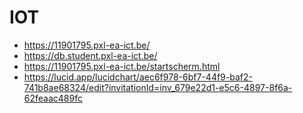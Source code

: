 # IOT

- https://11901795.pxl-ea-ict.be/
- https://db.student.pxl-ea-ict.be/
- https://11901795.pxl-ea-ict.be/startscherm.html
- https://lucid.app/lucidchart/aec6f978-6bf7-44f9-baf2-741b8ae68324/edit?invitationId=inv_679e22d1-e5c6-4897-8f6a-62feaac489fc
